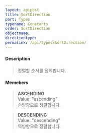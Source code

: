 ```yaml
---
layout: apipost
title: SortDirection
part: Types
typename: Constants
order: SortDirection
objectname: 
directiontype: 
permalink: /api/types/SortDirection/
---
```



#### Description

> 정렬할 순서를 정의합니다.

#### Memebers

> **ASCENDING**  
> Value: "ascending"  
> 순방향으로 정렬합니다.  

> **DESCENDING**   
> Value: "descending"  
> 역방향으로 정렬합니다.  

